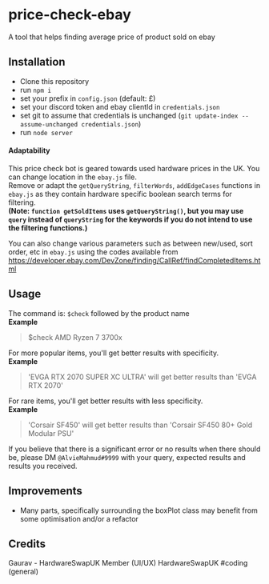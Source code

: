 # price-check-ebay
 A tool that helps finding average price of product sold on ebay

## Installation
- Clone this repository
- run `npm i`
- set your prefix in `config.json` (default: £)
- set your discord token and ebay clientId in `credentials.json`
- set git to assume that credentials is unchanged (`git update-index --assume-unchanged credentials.json`)
- run `node server`

#### Adaptability
This price check bot is geared towards used hardware prices in the UK. You can change location in the `ebay.js` file.  
Remove or adapt the `getQueryString`, `filterWords`, `addEdgeCases` functions in `ebay.js` as they contain hardware specific boolean search terms for filtering.  
**(Note: `function getSoldItems` uses `getQueryString()`, but you may use `query` instead of `queryString` for the keywords if you do not intend to use the filtering functions.)**

You can also change various parameters such as between new/used, sort order, etc in `ebay.js` using the codes available from https://developer.ebay.com/DevZone/finding/CallRef/findCompletedItems.html


## Usage
The command is:
`$check`  followed by the product name  
**Example**
> $check AMD Ryzen 7 3700x
	
For more popular items, you'll get better results with specificity.  
**Example**
> 'EVGA RTX 2070 SUPER XC ULTRA' will get better results than 'EVGA RTX 2070'
	
For rare items, you'll get better results with less specificity.  
**Example**
> 'Corsair SF450' will get better results than 'Corsair SF450 80+ Gold Modular PSU'
	
If you believe that there is a significant error or no results when there should be, please DM `@AlvieMahmud#9999` with your query, expected results and results you received.

## Improvements
- Many parts, specifically surrounding the boxPlot class may benefit from some optimisation and/or a refactor

## Credits
Gaurav - HardwareSwapUK Member (UI/UX)
HardwareSwapUK #coding (general)

